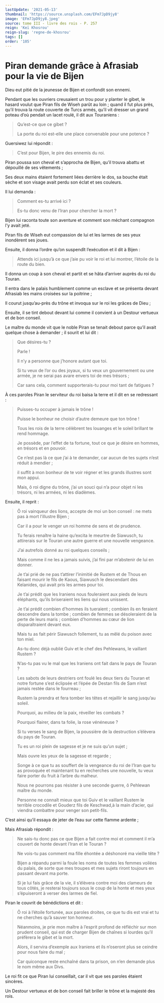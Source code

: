```yaml
---
lastUpdate: '2021-05-13'
thumbnail: 'https://source.unsplash.com/EFm7JpD9jy8'
image: 'EFm7JpD9jy8.jpeg'
source: tome III - livre des rois - P. 257
reign: 'Keï Khosrou'
reign-slug: 'regne-de-khosrou'
tags: []
order: '105'
---
```


# Piran demande grâce à Afrasiab pour la vie de Bijen

Dieu eut pitié de la jeunesse de Bijen et confondit son ennemi.

Pendant que les ouvriers creusaient un trou pour y planter le gibet, le hasard voulut que Piran fils de Wiseh parût au loin ; quand il fut plus près, qu’il trouva la route couverte de Turcs armés, qu’il vit dresser un grand poteau d’où pendait un lacet roulé, il dit aux Touraniens :

> Qu’est-ce que ce gibet ?
>
> La porte du roi est-elle une place convenable pour une potence ?

Guersiwez lui répondit :

> C’est pour Bijen, le pire des ennemis du roi.

Piran poussa son cheval et s’approcha de Bijen, qu’il trouva abattu et dépouillé de ses vêtements ;

Ses deux mains étaient fortement liées derrière le dos, sa bouche était sèche et son visage avait perdu son éclat et ses couleurs.

Il lui demanda :

> Comment es-tu arrivé ici ?
>
> Es-tu donc venu de l’Iran pour chercher la mort ?

Bijen lui raconta toute son aventure et comment son méchant compagnon l’y avait jeté.

Piran fils de Wiseh eut compassion de lui et les larmes de ses yeux inondèrent ses joues.

Ensuite, il donna l’ordre qu’on suspendît l’exécution et il dit à Bijen :

> Attends ici jusqu’à ce que j’aie pu voir le roi et lui montrer, l’étoile de la route du bien.

Il donna un coup à son cheval et partit et se hâta d’arriver auprès du roi du Touran.

Il entra dans le palais humblement comme un esclave et se présenta devant Afrasiab les mains croisées sur la poitrine ;

Il courut jusqu’au-près du trône et invoqua sur le roi les grâces de Dieu ;

Ensuite, il se tint debout devant lui comme il convient à un Destour vertueux et de bon conseil.

Le maître du monde vit que le noble Piran se tenait debout parce qu’il avait quelque chose à demander ; il sourit et lui dit :

> Que désires-tu ?
>
> Parle !
>
> Il n’y a personne que j’honore autant que toi.
>
> Si tu veux de l’or ou des joyaux, si tu veux un gouvernement ou une armée, je ne serai pas avare envers toi de mes trésors ;
>
> Car sans cela, comment supporterais-tu pour moi tant de fatigues ?

À ces paroles Piran le serviteur du roi baisa la terre et il dit en se redressant :

> Puisses-tu occuper à jamais le trône !
>
> Puisse le bonheur ne choisir d’autre demeure que ton trône !
>
> Tous les rois de la terre célèbrent tes louanges et le soleil brillant te rend hommage.
>
> Je possède, par l’effet de ta fortune, tout ce que je désire en hommes, en trésors et en pouvoir.
>
> Ce n’est pas là ce que j’ai à te demander, car aucun de tes sujets n’est réduit à mendier ;
>
> il suffit à mon bonheur de te voir régner et les grands illustres sont mon appui.
>
> Mais, ô roi digne du trône, j’ai un souci qui n’a pour objet ni les trésors, ni les armées, ni les diadèmes.

Ensuite, il reprit :

> Ô roi vainqueur des lions, accepte de moi un bon conseil : ne mets pas à mort l’illustre Bijen ;
>
> Car il a pour le venger un roi homme de sens et de prudence.
>
> Tu ferais renaître la haine qu’excita le meurtre de Siawusch, tu attirerais sur le Touran une autre guerre et une nouvelle vengeance.
>
> J’ai autrefois donné au roi quelques conseils ;
>
> Mais comme il ne les a jamais suivis, j’ai fini par m’abstenir de lui en donner.
>
> Je t’ai prié de ne pas t’attirer l’inimitié de Rustem et de Thous en faisant mourir le fils de Kaous, Siawusch le descendant des Keïanides, qui avait pris les armes pour toi.
>
> Je t’ai prédit que les Iraniens nous fouleraient aux pieds de leurs éléphants, qu’ils briseraient les liens qui nous unissent.
>
> Je t’ai prédit combien d’hommes ils tueraient ; combien ils en feraient descendre dans la tombe ; combien de femmes se désoleraient de la perte de leurs maris ; combien d’hommes au cœur de lion disparaîtraient devant eux.
>
> Mais tu as fait périr Siawusch follement, tu as mêlé du poison avec ton miel.
>
> As-tu donc déjà oublié Guiv et le chef des Pehlewans, le vaillant Rustem ?
>
> N’as-tu pas vu le mal que les Iraniens ont fait dans le pays de Touran ?
>
> Les sabots de leurs destriers ont foulé les deux tiers du Touran et notre fortune s’est éclipsée et l’épée de Destan fils de Sam n’est jamais restée dans le fourreau ;
>
> Rustem la prendra et fera tomber les têtes et rejaillir le sang jusqu’au soleil.
>
> Pourquoi, au milieu de la paix, réveiller les combats ?
>
> Pourquoi flairer, dans ta folie, la rose vénéneuse ?
>
> Si tu verses le sang de Bijen, la poussière de la destruction s’élèvera du pays de Touran.
>
> Tu es un roi plein de sagesse et je ne suis qu’un sujet ;
>
> Mais ouvre les yeux de la sagesse et regarde ;
>
> Songe à ce que tu as souffert de la vengeance du roi de l’Iran que tu as provoquée et maintenant tu en recherches une nouvelle, tu veux faire porter du fruit à l’arbre du malheur.
>
> Nous ne pourrons pas résister à une seconde guerre, ô Pehlewan maître du monde.
>
> Personne ne connaît mieux que toi Guiv et le vaillant Rustem le terrible crocodile et Gouderz fils de Keschwad,à la main d’acier, qui viendra combattre pour venger son petit-fils.

C’est ainsi qu’il essaya de jeter de l’eau sur cette flamme ardente ;

Mais Afrasiab répondit :

> Ne sais-tu donc pas ce que Bijen a fait contre moi et comment il m’a couvert de honte devant l’Iran et le Touran ?
>
> Ne vois-tu pas comment ma fille éhontée a déshonoré ma vieille tête ?
>
> Bijen a répandu parmi la foule les noms de toutes les femmes voilées du palais, de sorte que mes troupes et mes sujets riront toujours en passant devant ma porte.
>
> Si je lui fais grâce de la vie, il s’élèvera contre moi des clameurs de tous côtés, je resterai toujours sous le coup de la honte et mes yeux s’épuiseront à verser des larmes de fiel.

Piran le couvrit de bénédictions et dit :

> Ô roi à l’étoile fortunée, aux paroles droites, ce que tu dis est vrai et tu ne cherches qu’à sauver ton honneur.
>
> Néanmoins, je prie mon maître à l’esprit profond de réfléchir sur mon prudent conseil, qui est de charger Bijen de chaînes si lourdes qu’il préfèrera le gibet et la mort.
>
> Alors, il servira d’exemple aux Iraniens et ils n’oseront plus se ceindre pour nous faire du mal ;
>
> Car quiconque reste enchaîné dans ta prison, on n’en demande plus le nom même aux Divs.

Le roi fit ce que Piran lui conseillait, car il vit que ses paroles étaient sincères.

Un Destour vertueux et de bon conseil fait briller le trône et la majesté des rois.
